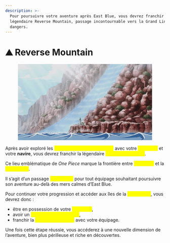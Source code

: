 ```yaml
---
description: >-
  Pour poursuivre votre aventure après East Blue, vous devrez franchir la
  légendaire Reverse Mountain, passage incontournable vers la Grand Line et ses
  dangers.
---
```


# ⛰️ Reverse Mountain

<figure><img src="../../.gitbook/assets/image (85).png" alt=""><figcaption></figcaption></figure>

Après avoir exploré les <mark style="color:yellow;">**5 premières îles d’East Blue**</mark> avec votre <mark style="color:yellow;">**Log Pose**</mark> et votre **navire**, vous devrez franchir la légendaire <mark style="color:yellow;">**Reverse Mountain**</mark>.

Ce lieu emblématique de _One Piece_ marque la frontière entre <mark style="color:yellow;">**East Blue**</mark> et la <mark style="color:yellow;">**Grand Line**</mark>.

Il s’agit d’un passage <mark style="color:yellow;">**obligatoire**</mark> pour tout équipage souhaitant poursuivre son aventure au-delà des mers calmes d’East Blue.

Pour continuer votre progression et accéder aux îles de la <mark style="color:yellow;">**Grand Line**</mark>, vous devrez donc :

* être en possession de votre <mark style="color:yellow;">**Log Pose**</mark>,
* avoir un <mark style="color:yellow;">**bateau prêt à naviguer**</mark>,
* franchir la <mark style="color:yellow;">**Reverse Mountain**</mark> avec votre équipage.

Une fois cette étape réussie, vous accéderez à une nouvelle dimension de l’aventure, bien plus périlleuse et riche en découvertes.
